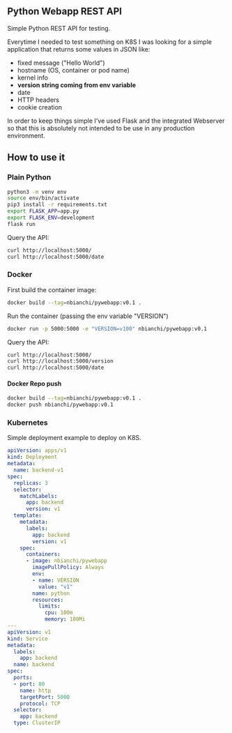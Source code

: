 ## Python Webapp REST API
Simple Python REST API for testing.

Everytime I needed to test something on K8S I was looking for a simple application that returns some values in JSON like:
 * fixed message ("Hello World")
 * hostname (OS, container or pod name)
 * kernel info
 * **version string coming from env variable**
 * date
 * HTTP headers 
 * cookie creation 

In order to keep things simple I've used Flask and the integrated Webserver so that this is absolutely not intended to be use in any production environment. 

## How to use it
### Plain Python 
```bash
python3 -m venv env
source env/bin/activate
pip3 install -r requirements.txt
export FLASK_APP=app.py
export FLASK_ENV=development
flask run
```
Query the API:
```bash
curl http://localhost:5000/
curl http://localhost:5000/date
```

### Docker
First build the container image:
```bash
docker build --tag=nbianchi/pywebapp:v0.1 .
```
Run the container (passing the env variable "VERSION")
```bash
docker run -p 5000:5000 -e "VERSION=v100" nbianchi/pywebapp:v0.1
```

Query the API:
```bash
curl http://localhost:5000/
curl http://localhost:5000/version
curl http://localhost:5000/date
```

#### Docker Repo push
```bash
docker build --tag=nbianchi/pywebapp:v0.1 .
docker push nbianchi/pywebapp:v0.1
```

### Kubernetes 
Simple deployment example to deploy on K8S.
```yaml
apiVersion: apps/v1
kind: Deployment
metadata:
  name: backend-v1
spec:
  replicas: 3
  selector:
    matchLabels:
      app: backend
      version: v1
  template:
    metadata:
      labels:
        app: backend
        version: v1
    spec:
      containers:
      - image: nbianchi/pywebapp
        imagePullPolicy: Always
        env:
        - name: VERSION
          value: "v1"
        name: python
        resources:
          limits:
            cpu: 100m
            memory: 100Mi
---
apiVersion: v1
kind: Service
metadata:
  labels:
    app: backend
  name: backend
spec:
  ports:
  - port: 80
    name: http
    targetPort: 5000
    protocol: TCP
  selector:
    app: backend
  type: ClusterIP
```
